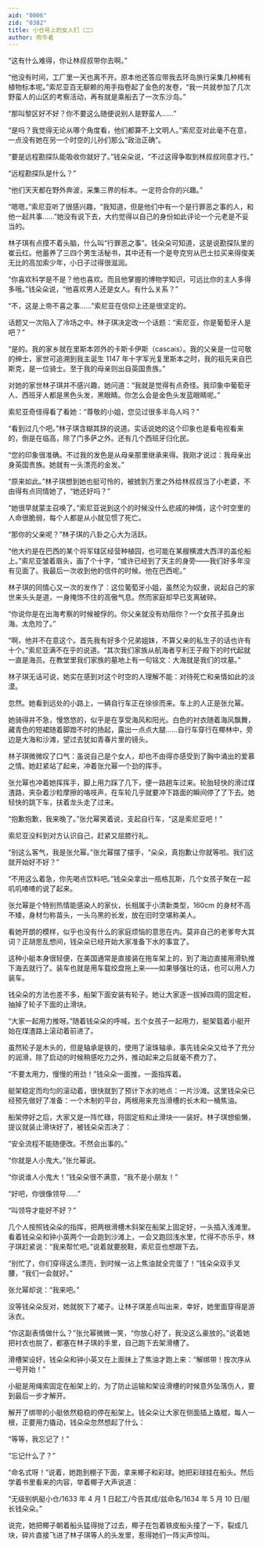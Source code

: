 ```yaml
---
aid: "0006"
zid: "0382"
title: 小仓号上的女人们（二）
author: 吹牛者
---
```


“这有什么难得，你让林叔叔带你去啊。”

“他没有时间，工厂里一天也离不开。原本他还答应带我去环岛旅行采集几种稀有植物标本呢。”索尼亚百无聊赖的用手指卷起了金色的发卷，“我一共就参加了几次野蛮人的山区的考察活动，再有就是乘船去了一次东沙岛。”

“那叫黎区好不好？你不要这么随便说别人是野蛮人……”

“是吗？我觉得无论从哪个角度看，他们都算不上文明人。”索尼亚对此毫不在意，一点没有她在另一个时空的儿孙们那么“政治正确”。

“要是远程勘探队能吸收你就好了。”钱朵朵说，“不过这得争取到林叔叔同意才行。”

“远程勘探队是什么？”

“他们天天都在野外奔波，采集三界的标本。一定符合你的兴趣。”

“嗯嗯，”索尼亚听了很感兴趣，“我知道，但是他们中有一个是行罪恶之事的人，和他一起共事……”她没有说下去，大约觉得以自己的身份如此评论一个元老是不妥当的。

林子琪有点摸不着头脑，什么叫“行罪恶之事”。钱朵朵可知道，这是说勘探队里的崔云红。他蓄养了三四个男生活秘书，其中还有一个是夸克穷从巴士拉买来得俊美无比的高加索少年，小日子过得很滋润。

“你喜欢科学是不是？他也喜欢。而且他掌握的博物学知识，可远比你的主人多得多哦。”钱朵朵说，“他喜欢男人还是女人。有什么关系？”

“不，这是上帝不喜之事……”索尼亚在信仰上还是很坚定的。

话题又一次陷入了冷场之中。林子琪决定改一个话题：“索尼亚，你是葡萄牙人是吧？”

“是的。我的家乡就在里斯本郊外的卡斯卡伊斯（cascais）。我的父亲是一位可敬的绅士，家世可追溯到我主诞生 1147 年十字军光复里斯本之时，我的祖先来自巴斯克，是一位骑士。至于我的母亲则出自英国贵族。”

对她的家世林子琪并不感兴趣，她问道：“我就是觉得有点奇怪。我印象中葡萄牙人、西班牙人都是黑色头发，黑眼睛。你怎么会是金色头发蓝眼睛呢。”

索尼亚奇怪得看了看她：“尊敬的小姐，您见过很多半岛人吗？”

“看到过几个吧。”林子琪含糊其辞的说道。实话说她的这个印象也是看电视看来的，倒是在临高，除了门多萨之外。还有几个西班牙归化民。

“您的印象很准确。不过我的发色是从母亲那里继承来得。我刚才说过：我母亲出身英国贵族。她就有一头漂亮的金发。”

“原来如此。”林子琪想到她也挺可怜的，被掳到万里之外给林叔叔当了小老婆，不由得有点同情她了，“她还好吗？”

“她很早就蒙主召唤了。”索尼亚说到这个的时候没什么悲戚的神情，这个时空里的人命很脆弱，每个人都是从小就见惯了死亡。

“那你的父亲呢？”林子琪的八卦之心大为活跃。

“他大约是在巴西的某个将军辖区经营种植园，也可能在某艘横渡大西洋的盖伦船上。”索尼亚皱着眉头，画了个十字，“或许已经到了天主的身旁——我们好多年没有见面了。我最后一次收到他的信件的时候。他在巴西呢。”

林子琪的同情心又一次的发作了：这位葡萄牙小姐，虽然沦为奴隶，说起自己的家世来头头是道，一身掩饰不住的高傲气息。然而家庭却早已支离破碎。

“你说你是在出海考察的时候被俘的。你父亲就没有劝阻你？一个女孩子孤身出海。太危险了。”

“啊，他并不在意这个。首先我有好多个兄弟姐妹，不算父亲的私生子的话也许有十个。”索尼亚满不在乎的说道。“其次我们家族从航海者亨利王子殿下的时代起就一直是海员。在教堂里我们家族的墓地上有一句铭文：大海就是我们的坟墓。”

林子琪无话可说，她实在感到对这个时空的人理解不能：对待死亡和亲情如此的淡漠。

忽然。她看到远处的小路上，一辆自行车正在徐徐而来。车上的人正是张允幂。

她骑得并不急，慢悠悠的，似乎是在享受海风和阳光。白色的衬衣随着海风飘舞，藏青色的短裙随着脚蹬不时的扬起，露出一点点大腿……自行车穿行在椰林中，旁边是大海和沙滩，望过去犹如青春片里的镜头。

林子琪微微叹了口气：虽说自己是个女人，却也不由得亦感受到了胸中涌出的爱慕之情。她赶紧站了起来，冲着张允幂一个劲的挥手。

张允幂也冲着她挥挥手，脚上用力踩了几下，便一路趟车过来。轮胎轻快的滑过煤渣路，夹杂着沙粒摩擦的咯吱声，在车轮几乎就要冲下路面的瞬间停了了下去。她轻快的跳下车，扶着龙头走了过来。

“抱歉抱歉，我来晚了。”张允幂笑着说，支起自行车，“这是索尼亚吧！”

索尼亚没料到对方认识自己，赶紧又屈膝行礼。

“别这么客气，我是张允幂。”张允幂摆了摆手，“朵朵，真抱歉让你就等啦。我们这就开始好不好？”

“不用这么着急，你先喝点饮料吧。”钱朵朵拿出一瓶格瓦斯，几个女孩子聚在一起叽叽喳喳的说了起来。

张允幂是个特别热情能感染人的家伙，长相属于小清新类型，160cm 的身材不高不矮，身材匀称苗头，一头乌黑的长发，放在旧时空堪称美人。

看她开朗的模样，似乎也没有什么的家庭烦恼的意思在内。莫非自己的老爹夸大其词？正胡思乱想间，钱朵朵已经开始大家准备下水的事宜了。

这种小艇本身很轻便，在美国通常是直接装在拖车架上的，到了海边直接用滑轨推下海去就行了。装车也就是用车载绞盘拖上来——如果够强壮的话，也可以用人力装车。

钱朵朵的方法也差不多，船架下面安装有轮子。她让大家逐一拔掉四周的固定桩，抽掉了轮子下面的止滑块。

“大家一起用力推呀。”随着钱朵朵的呼喊，五个女孩子一起用力，艇架载着小艇开始在煤渣路上滚动着前进了。

虽然轮子是木头的，但是轴承是铁的，使用了滚珠轴承，事先钱朵朵又给予了充分的润滑，除了启动的时候稍感吃力之外，推动起来之后就毫不费力了。

“不要太用力，慢慢的用劲！”钱朵朵一面推，一面指挥着。

艇架稳定而均匀的滚动着，很快就到了预计下水的地点：一片沙滩。这里钱朵朵已经预先做好了准备：一个木制的平台，两根用来充当滑槽的长木和一桶焦油。

船架停好之后，大家又是一阵忙碌，将固定桩和止滑块一一装好。林子琪想偷懒，提议就装止滑块好了，被钱朵朵否决了：

“安全流程不能随便改。不然会出事的。”

“你就是人小鬼大。”张允幂说。

“你说谁人小鬼大！”钱朵朵很不满意，“我不是小朋友！”

“好吧，你很像领导……”

“叫领导才能好不好？”

几个人按照钱朵朵的指挥，把两根滑槽木斜架在船架上固定好，一头插入浅滩里。看着钱朵朵和钟小英两个一会跑到沙滩上，一会又跑回浅水里，忙得不亦乐乎，林子琪赶紧说：“我来帮忙吧。”说着就要脱鞋，索尼亚也想跟下去。

“别忙了，你们穿得这么漂亮，到时候一沾上焦油就全完蛋了！”钱朵朵双手叉腰，“我们一会就好。”

张允幂却说：“我来吧。”

没等钱朵朵反对，她就脱下了裙子。让林子琪差点叫出来，幸好，她里面穿得是游泳衣。

“你这副表情做什么？”张允幂微微一笑，“你放心好了，我没这么豪放的。”说着她把衬衣也脱了，都塞在林子琪的手里，自己跑下去架滑槽了。

滑槽架设好，钱朵朵和钟小英又在上面抹上了焦油才跑上来：“解绑带！按次序从一号开始！”

小艇是用绳索固定在船架上的，为了防止运输和架设滑槽的时候意外坠落伤人，要到最后一步才解开。

解开了绑带的小艇依然稳稳的停在船架上。钱朵朵让大家在侧面插上撬棍，每人一根，正要用力撬动，钱朵朵忽然想起了什么：

“等等，我忘记了！”

“忘记什么了？”

“命名式呀！”说着，她跑到棚子下面，拿来椰子和彩球。她把彩球挂在船头。然后学着书里看来的内容，举着椰子大声说道：

“无级别帆艇小仓/1633 年 4 月 1 日起工/今告其成/兹命名/1634 年 5 月 10 日/艇长钱朵朵。”

说完，她把椰子朝着船头猛得抛了过去，椰子在包着铁皮船头撞了一下，裂成几块，碎片直接飞进了林子琪等人的头发里，惹得她们一阵尖声惊叫。
